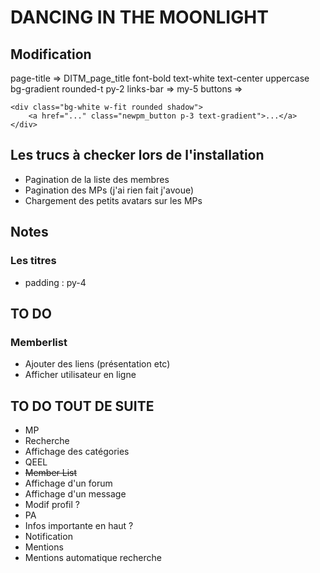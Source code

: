 # DANCING IN THE MOONLIGHT

## Modification
page-title => DITM_page_title font-bold text-white text-center uppercase bg-gradient rounded-t py-2
links-bar => my-5
buttons =>         
```
<div class="bg-white w-fit rounded shadow">
    <a href="..." class="newpm_button p-3 text-gradient">...</a>
</div>
```

## Les trucs à checker lors de l'installation
* Pagination de la liste des membres
* Pagination des MPs (j'ai rien fait j'avoue)
* Chargement des petits avatars sur les MPs

## Notes
### Les titres
* padding : py-4

## TO DO
### Memberlist
* Ajouter des liens (présentation etc)
* Afficher utilisateur en ligne

## TO DO TOUT DE SUITE
* MP
* Recherche
* Affichage des catégories
* QEEL
* ~~Member List~~
* Affichage d'un forum
* Affichage d'un message
* Modif profil ?
* PA
* Infos importante en haut ?
* Notification
* Mentions
* Mentions automatique recherche